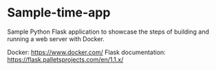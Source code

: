 # Sample-time-app

Sample Python Flask application to showcase the steps of building and running a web server with Docker.

Docker: https://www.docker.com/
Flask documentation: https://flask.palletsprojects.com/en/1.1.x/
